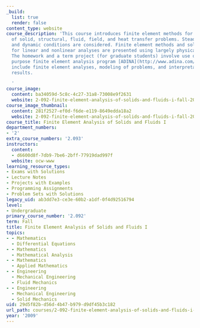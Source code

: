 ```yaml
---
_build:
  list: true
  render: false
content_type: website
course_description: 'This course introduces finite element methods for the analysis
  of solid, structural, fluid, field, and heat transfer problems. Steady-state, transient,
  and dynamic conditions are considered. Finite element methods and solution procedures
  for linear and nonlinear analyses are presented using largely physical arguments.
  The homework and a term project (for graduate students) involve use of the general
  purpose finite element analysis program [ADINA](http://www.adina.com/). Applications
  include finite element analyses, modeling of problems, and interpretation of numerical
  results.

  '
course_image:
  content: ba34059d-5c8c-4c27-31a8-73008e9f2631
  website: 2-092-finite-element-analysis-of-solids-and-fluids-i-fall-2009
course_image_thumbnail:
  content: 281f2527-ef0d-f6de-e119-8649edda18a2
  website: 2-092-finite-element-analysis-of-solids-and-fluids-i-fall-2009
course_title: Finite Element Analysis of Solids and Fluids I
department_numbers:
- '2'
extra_course_numbers: '2.093'
instructors:
  content:
  - d6600d8f-7db9-7be6-2bff-77919dad997f
  website: ocw-www
learning_resource_types:
- Exams with Solutions
- Lecture Notes
- Projects with Examples
- Programming Assignments
- Problem Sets with Solutions
legacy_uid: ab3dd7e3-ce3e-60b2-a1df-0f4d92516794
level:
- Undergraduate
primary_course_number: '2.092'
term: Fall
title: Finite Element Analysis of Solids and Fluids I
topics:
- - Mathematics
  - Differential Equations
- - Mathematics
  - Mathematical Analysis
- - Mathematics
  - Applied Mathematics
- - Engineering
  - Mechanical Engineering
  - Fluid Mechanics
- - Engineering
  - Mechanical Engineering
  - Solid Mechanics
uid: 29d5f82b-d56d-4b47-b979-d9df45b3c182
url_path: courses/2-092-finite-element-analysis-of-solids-and-fluids-i-fall-2009
year: '2009'
---
```

